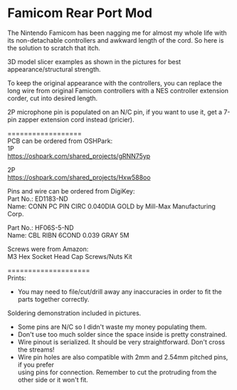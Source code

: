 
# Famicom Rear Port Mod
The Nintendo Famicom has been nagging me for almost my whole life with its non-detachable controllers and awkward length of the cord. So here is the solution to scratch that itch.

3D model slicer examples as shown in the pictures for best appearance/structural strength.

To keep the original appearance with the controllers, you can replace the long wire from original Famicom controllers with a NES controller extension corder, cut into desired length.

2P microphone pin is populated on an N/C pin, if you want to use it, get a 7-pin zapper extension cord instead (pricier).

==================  
PCB can be ordered from OSHPark:  
1P  
https://oshpark.com/shared_projects/gRNN75yp

2P  
https://oshpark.com/shared_projects/Hxw588oo

Pins and wire can be ordered from DigiKey:  
Part No.: ED1183-ND  
Name: CONN PC PIN CIRC 0.040DIA GOLD by Mill-Max Manufacturing Corp.

Part No.: HF06S-5-ND  
Name: CBL RIBN 6COND 0.039 GRAY 5M

Screws were from Amazon:  
M3 Hex Socket Head Cap Screws/Nuts Kit

====================  
Prints:  
- You may need to file/cut/drill away any inaccuracies in order to fit the parts together correctly.

Soldering demonstration included in pictures.  
- Some pins are N/C so I didn't waste my money populating them.  
- Don't use too much solder since the space inside is pretty constrained.  
- Wire pinout is serialized. It should be very straightforward. Don't cross the streams!  
- Wire pin holes are also compatible with 2mm and 2.54mm pitched pins, if you prefer  
using pins for connection. Remember to cut the protruding from the other side or it won't fit.
